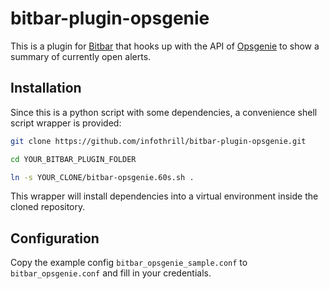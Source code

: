 # bitbar-plugin-opsgenie

This is a plugin for [Bitbar](https://github.com/matryer/bitbar) that hooks up
with the API of [Opsgenie](https://opsgenie.com) to show a summary of currently
open alerts.

## Installation

Since this is a python script with some dependencies, a convenience shell
script wrapper is provided:

```bash
git clone https://github.com/infothrill/bitbar-plugin-opsgenie.git

cd YOUR_BITBAR_PLUGIN_FOLDER

ln -s YOUR_CLONE/bitbar-opsgenie.60s.sh .
```

This wrapper will install dependencies into a virtual environment inside the
cloned repository.

## Configuration

Copy the example config `bitbar_opsgenie_sample.conf` to `bitbar_opsgenie.conf`
and fill in your credentials.
